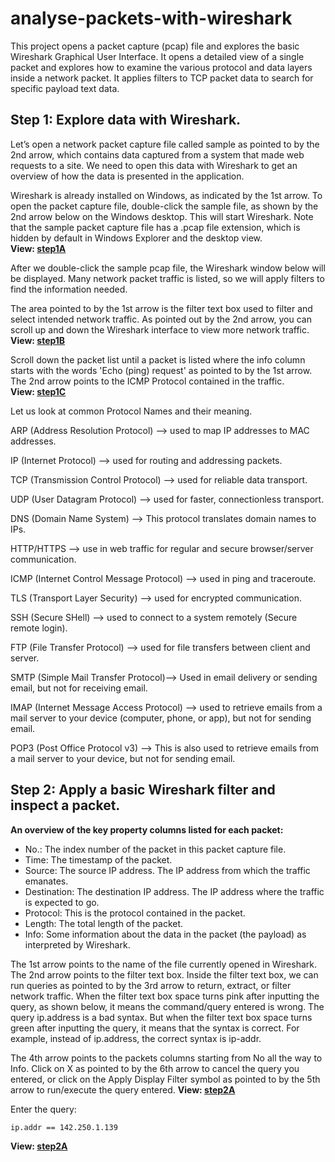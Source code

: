 # analyse-packets-with-wireshark
This project opens a packet capture (pcap) file and explores the basic Wireshark Graphical User Interface. It opens a detailed view of a single packet and explores how to examine the various protocol and data layers inside a network packet. It applies filters to TCP packet data to search for specific payload text data.

## Step 1: Explore data with Wireshark.
Let’s open a network packet capture file called sample as pointed to by the 2nd arrow, which contains data captured from a system that made web requests to a site. We need to open this data with Wireshark to get an overview of how the data is presented in the application.

Wireshark is already installed on Windows, as indicated by the 1st arrow. To open the packet capture file, double-click the sample file, as shown by the 2nd arrow below on the Windows desktop. This will start Wireshark. Note that the sample packet capture file has a .pcap file extension, which is hidden by default in Windows Explorer and the desktop view.<br>
**View: [step1A](sreenshots/step1A)**

After we double-click the sample pcap file, the Wireshark window below will be displayed. Many network packet traffic is listed, so we will apply filters to find the information needed.

The area pointed to by the 1st arrow is the filter text box used to filter and select intended network traffic. As pointed out by the 2nd arrow, you can scroll up and down the Wireshark interface to view more network traffic.<br>
**View: [step1B](sreenshots/step1B)**

Scroll down the packet list until a packet is listed where the info column starts with the words 'Echo (ping) request' as pointed to by the 1st arrow. The 2nd arrow points to the ICMP Protocol contained in the traffic.<br>
**View: [step1C](sreenshots/step1C)**

Let us look at common Protocol Names and their meaning.

ARP (Address Resolution Protocol) --> used to map IP addresses to MAC addresses.

IP (Internet Protocol) --> used for routing and addressing packets.

TCP (Transmission Control Protocol) --> used for reliable data transport.

UDP (User Datagram Protocol) --> used for faster, connectionless transport.

DNS (Domain Name System) --> This protocol translates domain names to IPs.

HTTP/HTTPS --> use in web traffic for regular and secure browser/server communication.

ICMP (Internet Control Message Protocol) --> used in ping and traceroute.

TLS (Transport Layer Security) --> used for encrypted communication.

SSH (Secure SHell) --> used to connect to a system remotely (Secure remote login).

FTP (File Transfer Protocol) -->  used for file transfers between client and server.

SMTP (Simple Mail Transfer Protocol)--> Used in email delivery or sending email, but not for receiving email.

IMAP (Internet Message Access Protocol) --> used to retrieve emails from a mail server to your device (computer, phone, or app), but not for sending email.

POP3 (Post Office Protocol v3) --> This is also used to retrieve emails from a mail server to your device, but not for sending email.

## Step 2: Apply a basic Wireshark filter and inspect a packet.
**An overview of the key property columns listed for each packet:**
- No.: The index number of the packet in this packet capture file.
- Time: The timestamp of the packet.
- Source: The source IP address. The IP address from which the traffic emanates.
- Destination: The destination IP address. The IP address where the traffic is expected to go.
- Protocol: This is the protocol contained in the packet.
- Length: The total length of the packet.
- Info: Some information about the data in the packet (the payload) as interpreted by Wireshark.

The 1st arrow points to the name of the file currently opened in Wireshark. The 2nd arrow points to the filter text box. Inside the filter text box, we can run queries as pointed to by the 3rd arrow to return, extract, or filter network traffic. When the filter text box space turns pink after inputting the query, as shown below, it means the command/query entered is wrong. The query ip.address is a bad syntax. But when the filter text box space turns green after inputting the query, it means that the syntax is correct. For example, instead of ip.address, the correct syntax is  ip-addr.

The 4th arrow points to the packets columns starting from No all the way to Info. Click on X as pointed to by the 6th arrow to cancel the query you entered, or click on the Apply Display Filter symbol as pointed to by the 5th arrow to run/execute the query entered.
**View: [step2A](sreenshots/step2A)**

Enter the query:
```wireshark
ip.addr == 142.250.1.139 
```

**View: [step2A](sreenshots/step2A)**

